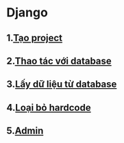 # Django
## 1.[Tạo project](./doc/tao_project.md)
## 2.[Thao tác với database](./doc/thao_tac_database.md)
## 3.[Lấy dữ liệu từ database](./doc/lay_du_lieu.md)
## 4.[Loại bỏ hardcode](./doc/loai_bo_hardcode.md)
## 5.[Admin](./doc/admin.md)

